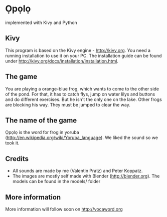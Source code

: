 **Ọpọlọ**
==========
implemented with Kivy and Python

Kivy
----
This program is based on the Kivy engine - http://kivy.org.
You need a running installation to use it on your PC. The installation guide can be found under http://kivy.org/docs/installation/installation.html.

The game
--------
You are playing a orange-blue frog, which wants to come to the other side of the pond. For that, it has to catch flys, jump on water lilys and buttons and do different exercises. But he isn't the only one on the lake. Other frogs are blocking his way. They must be jumped to clear the way.

The name of the game
--------------------
Ọpọlọ is the word for frog in yoruba (http://en.wikipedia.org/wiki/Yoruba_language). We liked the sound so we took it.

Credits
-------
* All sounds are made by me (Valentin Pratz) and Peter Koppatz.
* The images are mostly self made with Blender (http://blender.org). The models can be found in the models/ folder

More information
----------------
More information will follow soon on http://vocaword.org


